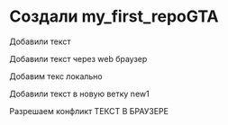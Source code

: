 ﻿# Создали my_first_repoGTA

Добавили текст

Добавили текст через web браузер

Добавим текс локально

Добавили текст в новую ветку new1

Разрешаем конфликт ТЕКСТ В БРАУЗЕРЕ

